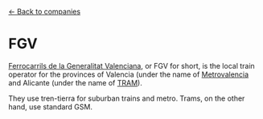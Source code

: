 ---
---

[← Back to companies](index.html#companies)

FGV
===

[Ferrocarrils de la Generalitat Valenciana](https://www.fgv.es/), or FGV for short, is the local train operator for the provinces of Valencia (under the name of [Metrovalencia](https://www.metrovalencia.es/) and Alicante (under the name of [TRAM](https://www.tramalicante.es/)).

They use tren-tierra for suburban trains and metro. Trams, on the other hand, use standard GSM.
